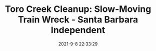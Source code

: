 ---
"title": "Toro Creek Cleanup: Slow-Moving Train Wreck - Santa Barbara Independent"
"date": "2021-9-8 22:33:29"
"feed_name": "GOOGLENEWS"
"feed_website": "https://news.google.com/search?q=drilling%2Bincident&hl=en-US&gl=US&ceid=US:en"
"feed_rss": "https://news.google.com/rss/search?q=drilling%2Bincident&hl=en-US&gl=US&ceid=US:en"
"link": "https://www.independent.com/2021/09/08/toro-creek-cleanup-slow-moving-train-wreck/"
"file": "_posts/2021-1-1-26fb8d50a5eadef6aea4d5bd4b1b98b6c33b884c.md"
"accident": "1"
"drilling": "0"
---